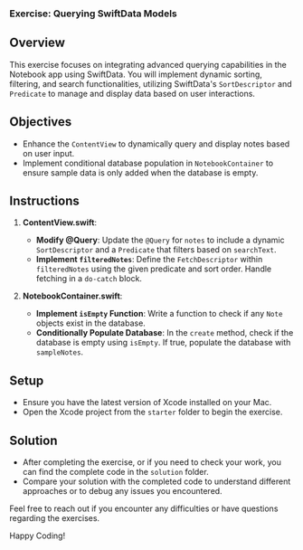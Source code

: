 
### Exercise: Querying SwiftData Models

## Overview

This exercise focuses on integrating advanced querying capabilities in the Notebook app using SwiftData. You will implement dynamic sorting, filtering, and search functionalities, utilizing SwiftData's `SortDescriptor` and `Predicate` to manage and display data based on user interactions.

## Objectives
- Enhance the `ContentView` to dynamically query and display notes based on user input.
- Implement conditional database population in `NotebookContainer` to ensure sample data is only added when the database is empty.


## Instructions

1. **ContentView.swift**:
   - **Modify @Query**: Update the `@Query` for `notes` to include a dynamic `SortDescriptor` and a `Predicate` that filters based on `searchText`.
   - **Implement `filteredNotes`**: Define the `FetchDescriptor` within `filteredNotes` using the given predicate and sort order. Handle fetching in a `do-catch` block.


2. **NotebookContainer.swift**:
   - **Implement `isEmpty` Function**: Write a function to check if any `Note` objects exist in the database.
   - **Conditionally Populate Database**: In the `create` method, check if the database is empty using `isEmpty`. If true, populate the database with `sampleNotes`.



## Setup
- Ensure you have the latest version of Xcode installed on your Mac.
- Open the Xcode project from the `starter` folder to begin the exercise.

## Solution
- After completing the exercise, or if you need to check your work, you can find the complete code in the `solution` folder.
- Compare your solution with the completed code to understand different approaches or to debug any issues you encountered.

Feel free to reach out if you encounter any difficulties or have questions regarding the exercises.

Happy Coding!
